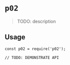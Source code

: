 # `p02`

> TODO: description

## Usage

```
const p02 = require('p02');

// TODO: DEMONSTRATE API
```
